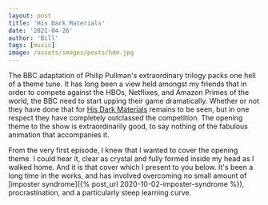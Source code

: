 ```yaml
---
layout: post
title: 'His Dark Materials'
date: '2021-04-26'
author: 'Bill'
tags: [music]
image: /assets/images/posts/hdm.jpg
---
```


The BBC adaptation of Philip Pullman's extraordinary trilogy packs one hell of a theme tune. It has long been a view held amongst my friends that in order to compete against the HBOs, Netflixes, and Amazon Primes of the world, the BBC need to start upping their game dramatically. Whether or not they have done that for [His Dark Materials](https://www.youtube.com/watch?v=64JAZKy8BpA) remains to be seen, but in one respect they have completely outclassed the competition. The opening theme to the show is extraordinarily good, to say nothing of the fabulous animation that accompanies it.  

From the very first episode, I knew that I wanted to cover the opening theme. I could hear it, clear as crystal and fully formed inside my head as I walked home. And it is that cover which I present to you below. It's been a long time in the works, and has involved overcoming no small amount of [imposter syndrome]({% post_url 2020-10-02-imposter-syndrome %}), procrastination, and a particularly steep learning curve. 
